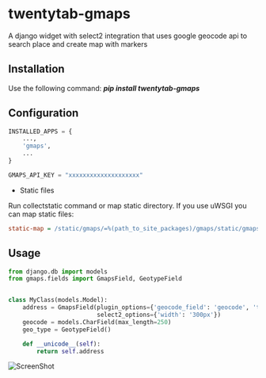 twentytab-gmaps
===============

A django widget with select2 integration that uses google geocode api to search place and create map with markers

## Installation

Use the following command: <b><i>pip install twentytab-gmaps</i></b>

## Configuration

```py
INSTALLED_APPS = {
    ...,
    'gmaps',
    ...
}

GMAPS_API_KEY = "xxxxxxxxxxxxxxxxxxxx"

```

- Static files

Run collectstatic command or map static directory. If you use uWSGI you can map static files:

```ini
static-map = /static/gmaps/=%(path_to_site_packages)/gmaps/static/gmaps
```

## Usage

```py
from django.db import models
from gmaps.fields import GmapsField, GeotypeField


class MyClass(models.Model):
    address = GmapsField(plugin_options={'geocode_field': 'geocode', 'type_field': 'geo_type'},
                         select2_options={'width': '300px'})
    geocode = models.CharField(max_length=250)
    geo_type = GeotypeField()

    def __unicode__(self):
        return self.address
```

![ScreenShot](https://raw.github.com/20tab/twentytab-gmaps/blob/master/img/screenshot.png)

